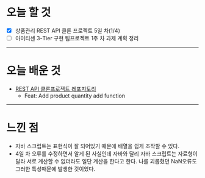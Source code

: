 # 오늘 할 것

- [x] 상품관리 REST API 클론 프로젝트 5일 차(1/4)
- [ ] 아이티센 3-Tier 구현 팀프로젝트 1주 차 과제 계획 정리

---

# 오늘 배운 것

- [REST API 클론프로젝트 레포지토리](https://github.com/suran-kim/react-springboot-rest-api.git)
  - Feat: Add product quantity add function

---

# 느낀 점
- 자바 스크립트는 표현식이 잘 되어있기 때문에 배열을 쉽게 조작할 수 있다.
- 4일 차 오류를 수정하면서 알게 된 사실인데 자바와 달리 자바 스크립트는 자료형이 달라 서로 계산할 수 없더라도 일단 계산을 한다고 한다. 나를 괴롭혔던 NaN오류도 그러한 특성때문에 발생한 것이었다.
